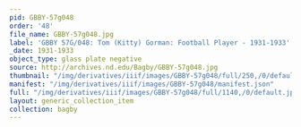 ```yaml
---
pid: GBBY-57g048
order: '48'
file_name: GBBY-57g048.jpg
label: 'GBBY 57G/048: Tom (Kitty) Gorman: Football Player - 1931-1933'
_date: 1931-1933
object_type: glass plate negative
source: http://archives.nd.edu/Bagby/GBBY-57g048.jpg
thumbnail: "/img/derivatives/iiif/images/GBBY-57g048/full/250,/0/default.jpg"
manifest: "/img/derivatives/iiif/images/GBBY-57g048/manifest.json"
full: "/img/derivatives/iiif/images/GBBY-57g048/full/1140,/0/default.jpg"
layout: generic_collection_item
collection: bagby
---
```

